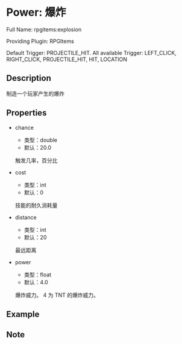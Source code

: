# Power: 爆炸

<!-- 本文件是通过游戏内 `/rpgitem gen-wiki` 命令生成的。 -->
<!-- 请只在对应的 "beginCustomXXXX" 与 "endCustomXXXX" 间编辑。  -->
<!-- 如果您想修改技能或其属性的描述， -->
<!-- 请修改 "resources/lang/zh_CN.yml" 中对应的项。 -->

Full Name: rpgitems:explosion

Providing Plugin: RPGItems

Default Trigger: PROJECTILE_HIT. All available Trigger: LEFT_CLICK, RIGHT_CLICK, PROJECTILE_HIT, HIT, LOCATION


<!-- beginCustomHeader -->
<!-- endCustomHeader -->

## Description

制造一个玩家产生的爆炸
<!-- beginCustomDescription -->
<!-- endCustomDescription -->

## Properties

* chance

  * 类型：double
  * 默认：20.0

  触发几率，百分比

* cost

  * 类型：int
  * 默认：0

  技能的耐久消耗量

* distance

  * 类型：int
  * 默认：20

  最远距离

* power

  * 类型：float
  * 默认：4.0

  爆炸威力。 4 为 TNT 的爆炸威力。


<!-- beginCustomProperties -->
<!-- endCustomProperties -->

## Example

<!-- beginCustomExample -->
<!-- endCustomExample -->

## Note

<!-- beginCustomNote -->
<!-- endCustomNote -->